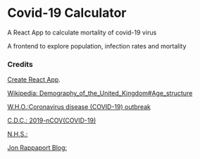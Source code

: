 # Covid-19 Calculator
A React App to calculate mortality of covid-19 virus

A frontend to explore population, infection rates and mortality



### Credits
[Create React App](https://github.com/facebook/create-react-app).

[Wikipedia: Demography_of_the_United_Kingdom#Age_structure ](https://en.wikipedia.org/wiki/Demography_of_the_United_Kingdom#Age_structure)

[W.H.O.:Coronavirus disease (COVID-19) outbreak](https://www.who.int/emergencies/diseases/novel-coronavirus-2019)

[C.D.C.: 2019-nCOV(COVID-19)](https://www.cdc.gov/coronavirus/2019-nCoV/index.html)

[N.H.S.:](https://www.nhs.uk/)

[Jon Rappaport Blog:](https://nomorefakenews.com/)